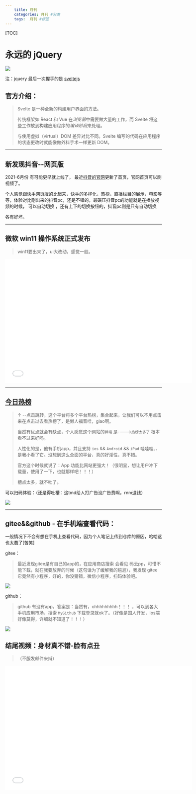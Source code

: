 ```yaml
---
    title: 月刊
    categories: 月刊 #分类
    tags:  月刊 #标签
---
```






[TOC]



# 永远的 jQuery

![](https://wx1.sinaimg.cn/mw2000/537f5932gy1grpoww5sroj21hu1jrb29.jpg)

注：jquery 最后一次握手的是 [sveltejs](https://www.sveltejs.cn/) 

## 官方介绍：

> Svelte 是一种全新的构建用户界面的方法。
>
> 传统框架如 React 和 Vue 在*浏览器*中需要做大量的工作，而 Svelte 将这些工作放到构建应用程序的*编译阶段*来处理。
>
> 与使用虚拟（virtual）DOM 差异对比不同。Svelte 编写的代码在应用程序的状态更改时就能像做外科手术一样更新 DOM。



------



## 新发现抖音--网页版

2021-6月份 有可能更早就上线了，	最近[抖音的官网](https://www.douyin.com/)更新了首页，官网首页可以刷视频了。

个人感觉跟[快手网页版](https://www.kuaishou.com/)的比起来，快手的多样化，热榜，直播栏目的展示，电影等等，体验对比刚出来的抖音pc，还是不错的，最碾压抖音pc的功能就是在播放视频的时候， 可以自动切换 ，还有上下的切换按钮的，抖音pc则是只有自动切换

各有好坏。



------



## 微软 win11 操作系统正式发布

> win11要出来了，ui大改动，感觉一般。

<iframe height="400" width="600" src="//player.bilibili.com/player.html?aid=846133198&bvid=BV1Y54y1G7gD&cid=355765858&page=1" scrolling="no" border="0" frameborder="no" framespacing="0" allowfullscreen="true"> </iframe>

------



## [今日热榜](https://tophub.today/?utm_source=nicelinks.site)

> ↑ --点击跳转，这个平台将多个平台热榜，集合起来，让我们可以不用点击来在点击过去看热榜了，是懒人福音哇，giao啊。
>
> 当然有优点就会有缺点，个人感觉这个网站的`弊端` 是---->`热榜太多了` 根本看不过来好吗。
>
> 人性化的是，他有手机app，并且支持 `ios` && `Android` && `iPad`  哇哇哇、、是我小看了它。没想到这么全面的平台，真的好淫性，真不错。
>
> 官方这个时候就说了：App 功能比网站更强大！（很明显，想让用户冲下载量，使用了一下，也就那样吧！！！）
>
> 槽点太多，就不吐了。

可以扫码体验：（还是得吐槽：这tmd给人打广告没广告费啊，rnm退钱）

![](https://file.ipadown.com/tophub/assets/images/app-download-qrcode.png)





------



## gitee&&github - 在手机端查看代码：

一般情况下不会有想在手机上查看代码，因为个人笔记上传到仓库的原因，哈哈这也太蠢了[苦笑]

gitee：

> 最近发现gitee是有自己的app的，在应用商店搜索 会看见 码云pp，可惜不能下载，就在我要放弃的时候（这句话为了缓解我的尴尬），我发现 gitee 它竟然有小程序，好的，你没猜错，微信小程序，扫码体验吧。

![](https://developers.weixin.qq.com/community/ngi/personal/suncode/wxd8309e4a57242e15)

github：

> github 有没有app，答案是：当然有，ohhhhhhhhh！！！ ，可以到各大手机应用市场，搜索 `MyGithub` 下载登录就ok了。（好像是国人开发，ios端好像莫得，详细就不知道了！！！）



![](https://gimg2.baidu.com/image_search/src=http%3A%2F%2Fimg3.doubanio.com%2Fview%2Fnote%2Fl%2Fpublic%2Fp59835864.jpg&refer=http%3A%2F%2Fimg3.doubanio.com&app=2002&size=f9999,10000&q=a80&n=0&g=0n&fmt=jpeg?sec=1627299566&t=646d8986f3e67b3c97d0395a2d11c220)

## 结尾视频：身材真不错-脸有点丑 

> （不服发邮件来辩）

<iframe height="400" width="600" src="//player.bilibili.com/player.html?aid=247436899&bvid=BV1Mv411h79F&cid=321105996&page=1" scrolling="no" border="0" frameborder="no" framespacing="0" allowfullscreen="true"> </iframe>